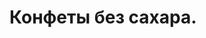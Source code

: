 # Конфеты без сахара.

<div class="youtube" id="pBqCzAHkfek" style="width: 560px; height: 315px;"></div>
